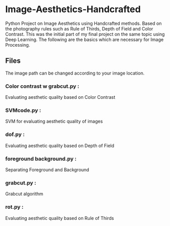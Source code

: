 # Image-Aesthetics-Handcrafted
Python Project on Image Aesthetics using Handcrafted methods. Based on the photography rules such as Rule of Thirds, Depth of Field and Color Contrast. This was the initial part of my final project on the same topic using Deep Learning. The following are the basics which are necessary for Image Processing.

## Files

 The image path can be changed according to your image location.

 ### Color contrast w grabcut.py : 
 Evaluating aesthetic quality based on Color Contrast

 ### SVMcode.py	: 
 SVM for evaluating aesthetic quality of images

 ### dof.py	: 
 Evaluating aesthetic quality based on Depth of Field

 ### foreground background.py	: 
 Separating Foreground and Background

 ### grabcut.py	: 
 Grabcut algorithm

 ### rot.py : 
 Evaluating aesthetic quality based on Rule of Thirds
